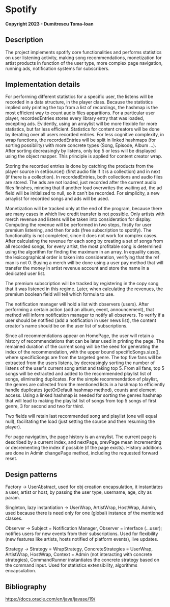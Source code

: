 # Spotify

#### Copyright 2023 - Dumitrescu Toma-Ioan

## Description
The project implements spotify core functionalities and performs
statistics on user listening activity, making song recommendations,
monetization for artist products in function of the user type, more complex
page navigation, running ads, notification systems for subscribers.

## Implementation details
For performing different statistics for a specific user, the listens will be
recorded in a data structure, in the player class. Because the statistics
implied only printing the top from a list of recordings, the hashmap is the
most efficient way to count audio files apparitions. For a particular user
player, recordedEntries stores every library entry that was loaded, excepting
ads. Evidently, using an arraylist will be more flexible for more statistics,
but far less efficient. Statistics for content creators will be done by
iterating over all users recorded entries. For less cognitive complexity, in
wrap functions, the recordedEntries will be split in linked hashmaps (for
sorting possibility) with more concrete types (Song, Episode, Album ...).
After sorting decreasingly by listens, only top 5 or less will be displayed
using the object mapper. This principle is applied for content creator wrap.

Storing the recorded entries is done by catching the products from the
player source in setSource() (first audio file if it is a collection) and
in next (if there is a collection). In recordedEntries, both collections
and audio files are stored. The ads are not loaded, just recorded after
the current audio files finishes, minding that if another load overwrites
the waiting ad, the ad field will be initialized to null, so it can't be
recorded. For simplicity, a new arraylist for recorded songs and ads will
be used.

Monetization will be tracked only at the end of the program, because there
are many cases in which live credit transfer is not possible. Only artists
with merch revenue and listens will be taken into consideration for display.
Computing the revenue will be performed in two steps, firstly for user premium
listening, and then for ads (free subscription to spotify). The functionality
is not completed, since it does not work for complex cases. After calculating
the revenue for each song by creating a set of songs from all recorded songs,
for every artist, the most profitable song is determined using the algorithm
for finding the maximum in an array. In equality cases, the lexicographical
order is taken into consideration, verifying that the ref max is not 0.
Buying a merch will be done using a user pay method that will transfer the
money in artist revenue account and store the name in a dedicated user list.

The premium subscription will be tracked by registering in the copy song
that it was listened in this regime. Later, when calculating the revenues,
the premium boolean field will tell which formula to use.

The notification manager will hold a list with observers (users). After
performing a certain action (add an album, event, announcement), that method 
will inform notification manager to notify all observers. To verify if a user
should be notified (add a notification in user news list), the content
creator's name should be on the user list of subscriptions.

Since all recommendations appear on HomePage, the user will retain a history of
recommendations that can be later used in printing the page. The remained
duration of the current song will be the seed for generating the index of the
recommendation, with the upper bound specificSongs.size(), where specificSongs
are from the targeted genre. The top five fans will be extracted from the
users listens, by decreasingly sorting the number of listens of the user's
current song artist and taking top 5. From all fans, top 5 songs will be
extracted and added to the recommended playlist list of songs, eliminating
duplicates. For the simple recommendation of playlist, the genres are collected
from the mentioned lists in a hashmap to efficiently handle duplicates
(getOrDefault hashmap method), counts and element access. Using a linked hashmap
is needed for sorting the genres hashmap that will lead to making the playlist
list of songs from top 5 songs of first genre, 3 for second and two for third.

Two fields will retain last recommended song and playlist (one will equal null),
facilitating the load (just setting the source and then resuming the player).

For page navigation, the page history is an arraylist. The current page is
described by a current index, and nextPage, prevPage mean incrementing or
decrementing the index if possible (if the page exists). History additions
are done in Admin changePage method, including the requested forward reset.

## Design patterns
Factory -> UserAbstract, used for obj creation encapsulation, it instantiates
a user, artist or host, by passing the user type, username, age, city as param.

Singleton, lazy instantiation -> UserWrap, ArtistWrap, HostWrap, Admin, used
because there is need only for one (global) instance of the mentioned classes.

Observer -> Subject = Notification Manager, Observer = interface (...user);
notifies users for new events from their subscriptions. Used for flexibility
(new features like artists, hosts notified of platform events), live updates.

Strategy -> Strategy = WrapStrategy, ConcreteStrategies = UserWrap, ArtistWrap,
HostWrap, Context = Admin (not interacting with concrete strategies),
CommandRunner instantiates the concrete strategy based on the command input.
Used for statistics extensibility, algorithms encapsulation.

## Bibliography
https://docs.oracle.com/en/java/javase/19/
